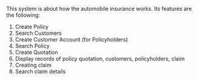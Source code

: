 This system is about how the automobile insurance works. Its features are the following: 
1. Create Policy
2. Search Customers
3. Create Customer Account (for Policyholders)
4. Search Policy
5. Create Quotation
6. Display records of policy quotation, customers, policyholders, claim
7. Creating claim
8. Search claim details 
